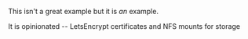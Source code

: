 This isn't a great example but it is _an_ example.

It is opinionated -- LetsEncrypt certificates and NFS mounts for storage
